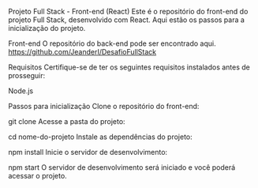 Projeto Full Stack - Front-end (React)
Este é o repositório do front-end do projeto Full Stack, desenvolvido com React. Aqui estão os passos para a inicialização do projeto.

Front-end
O repositório do back-end pode ser encontrado aqui. https://github.com/JeanderI/DesafioFullStack

Requisitos
Certifique-se de ter os seguintes requisitos instalados antes de prosseguir:

Node.js 

Passos para inicialização
Clone o repositório do front-end:


git clone <link-do-repositorio>
Acesse a pasta do projeto:


cd nome-do-projeto
Instale as dependências do projeto:


npm install
Inicie o servidor de desenvolvimento:


npm start
O servidor de desenvolvimento será iniciado e você poderá acessar o projeto.
